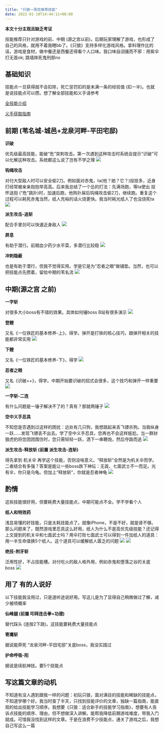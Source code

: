 ```yaml
---
title: "只狼一周目推荐技能"
date: 2022-01-10T14:44:11+08:00
---
```


**本文十分主观且缺乏考证**

技能推荐只针对游戏的前、中期 (源之宫以前)。后期玩家理解了游戏，也形成了自己的风格，就用不着我瞎bb了。《只狼》支持多样化游戏风格。拿料理作比的话，游戏是食材，做中餐还是西餐还得看个人口味。我口味自诩骚而不邪：用紫伞打无首ok; 跳墙摔死鬼刑部no

## 基础知识
技能点一旦获得就不会扣除，死亡惩罚扣的是未满一条的经验值 (扣一半)。也就是说技能点可以攒。想了解全部技能和义手请参考

[全技能介绍](https://www.gamersky.com/handbook/201903/1162885.shtml)

[义手获取指南](https://www.gamersky.com/handbook/201903/1166001.shtml)

## 前期 (苇名城-城邑+龙泉河畔-平田宅邸)

**识破**

优先级最高技能，能破“危”突刺攻击。第一次遇到这种攻击时系统会提示“识破”可以化解这种攻击。系统都这么说了岂有不学之理
![](/img/sekiro/shipo.webp)

**钩绳攻击**

对付大型敌人时可以安全偷2刀。例如面对赤鬼，ta(他？她？它？)投技多，近身打经常被亲亲抱抱举高高。后来我总结了一个怂的打法：先满场跑，等ta使出 投怀送抱 (“危”跳扑)时，加速后跑，他狗扑屎后钩绳攻击偷2刀，继续跑。重复这个过程可以耗死赤鬼当然，纸人充裕的话火烧更快。我当时耗光纸人了也没烧死ta
![](/img/sekiro/gousuo.webp)

**派生攻击-追斩**

配合手里剑可以快速近身敌人
![](/img/sekiro/zhuizhan.webp)

**屏息**

有助于潜行。前期血少药少水平菜，多潜行比较稳
![](/img/sekiro/bingxi.webp)

**冲刺隐蔽**

也是有助于潜行，但我不觉得实用。学是它是为“忍者之眼”做铺垫。当然，也可以把技能点先攒着，留给中期的苇名流
![](/img/sekiro/chongci.webp)

## 中期(源之宫 之前)

**一字斩**

对很多大小boss有不错的效果。具体如何锤boss B站有很多演示
![](/img/sekiro/yizi.webp)

**登鲤**

又名《一位铁匠的基本修养-上》，得学。弹开是打铁的核心技巧，跟弹开相关的技能都非常实用
![](/img/sekiro/dengli.webp)

**下鲤**

又名《一位铁匠的基本修养-下》，得学
![](/img/sekiro/xiali.webp)

**忍者之眼**

又名《识破++》，得学。中期开始要识破的招式会很多，这个技巧和弹开一样重要
![](/img/sekiro/renyan.webp)

**一字斩-二连**

有什么问题是一锤子解决不了的？真有？那就两锤子
![](/img/sekiro/erlian.webp)

**空中义手忍具**

不知您是否遇到过这样的困扰：远处有几只狗，我想跳起来丢飞镖杀狗。当我纵身一跃……发现飞镖丢不出去。学了空中义手忍具，您再也不会这样尴尬。当一群豺狼虎豹将您团团围住时，您只需轻轻一跃，洒下一串鞭炮，然后夺路而逃
![](/img/sekiro/kongzhong.webp)

**派生攻击-释放斩 (前置 派生攻击-连斩)**

得先拿到 机关伞 再学这个技能，否则没啥意义。“释放斩”全然是为机关伞而学。二者结合有多强？答案是能让一些boss跌下神坛：无首、七面武士不一而足。光有伞，你只是乌龟。但加上“释放斩”，你就是忍者神龟
![](/img/sekiro/shifangzhan.webp)

## 酌情

这些技能很好用，但要耗费大量技能点，中期可能点不全。学不学看个人

**纸人和特效药**

浅显易懂的好技能，只是太耗技能点了。就像iPhone，不是不好，就是肾不够。那么问题来了，既然游戏里忍具这么好用，纸人为什么不是高优先级技能？还记得上文提到的机关伞和七面武士吗？用伞打败七面武士可以得到一件加纸人的道具：用一半生命值换5个纸人。这个道具可以缓解纸人匮乏的问题
![](/img/sekiro/xinye.webp)
![](/img/sekiro/texiaoyao.webp)

**绝技-附牙斩**

泛用性好，不占技能槽。对付吃火的敌人格外用，例如赤鬼和堕落之谷的关底boss
![](/img/sekiro/fuyazhan.webp)

## 用了 有的人说好

以下技能我没用过，只是道听途说好用。写这儿是为了显得自己稍微做过了解，减少被喷概率

**仙峰腿 (前置 叩拜连击拳+功德)**

替代踩头 (连按2下跳)。这技能要耗费大量技能点

**寄鹰斩**

据说能莽死 “龙泉河畔-平田宅邸”关底boss，我没实践过

**护命呼吸-阳**

据说是续航神技。要5个技能点

## 写这篇文章的动机

不知道有没人遇到跟我一样的问题：初玩只狼，面对满目的技能和稀缺的技能点，不知道学哪个好。我当时查了半天，只找到技能评价的文章，独缺一篇指南，能直观的给出技能学习顺序。我想要《只狼：适合新手的技能学习指南》，想要有人告诉点技能的顺序、理由，但不想做深入讲解。能帮我降低前期游戏难度，带我入门就成。可惜我没找到这样的文章。于是在浪费不少技能点，通关了游戏之后，我想自己写这么一篇